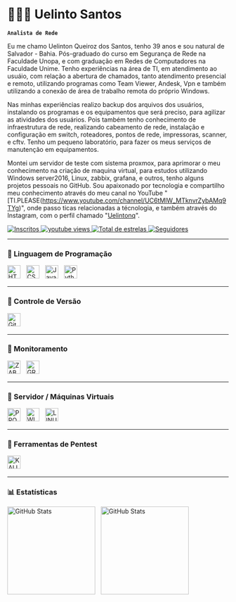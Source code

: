 # 👩🏻‍💻 Uelinto Santos

**`Analista de Rede`**

Eu me chamo Uelinton Queiroz dos Santos, tenho 39 anos e sou natural de Salvador - Bahia. Pós-graduado do curso em Segurança de Rede na Faculdade Unopa, e com graduação em Redes de Computadores na Faculdade Unime. Tenho experiências na área de TI, em atendimento ao usuáio, com relação a abertura de chamados, tanto atendimento presencial e remoto, utilizando programas como Team Viewer, Andesk, Vpn e também utilizando a conexão de área de trabalho remota do próprio Windows.

Nas minhas experiências realizo backup dos arquivos dos usuários, instalando os programas e os equipamentos que será preciso, para agilizar as atividades dos usuários. Pois também tenho conhecimento de infraestrutura de rede, realizando cabeamento de rede, instalação e configuração em switch, roteadores, pontos de rede, impressoras, scanner, e cftv. Tenho um pequeno laboratório, para fazer os meus serviços de manutenção em equipamentos.

Montei um servidor de teste com sistema proxmox, para aprimorar o meu conhecimento na criação de maquina virtual, para estudos utilizando Windows server2016, Linux, zabbix, grafana, e outros, tenho alguns projetos pessoais no GitHub. Sou apaixonado por tecnologia e compartilho meu conhecimento através do meu canal no YouTube "[TI.PLEASE(https://www.youtube.com/channel/UC6tMlW_MTknvrZybAMq9TYg)", onde passo ticas relacionadas a técnologia, e também através do Instagram, com o perfil chamado "[Uelintonq](https://www.instagram.com/uelintonq/)".

<p align="left">
    <a href="https://www.youtube.com/channel/UC6tMlW_MTknvrZybAMq9TYg">
        <img 
            alt="Inscritos" 
            title="Inscreva-se no meu canal" 
            src="https://custom-icon-badges.demolab.com/youtube/channel/subscribers/UC6tMlW_MTknvrZybAMq9TYg?color=%23E05D44&label=Inscreva-se&logo=video&logoColor=white&style=for-the-badge&labelColor=CE4630"
        />
    </a>
    <a href="https://www.youtube.com/channel/UC6tMlW_MTknvrZybAMq9TYg">
        <img 
            alt="youtube views" 
            title="Vizualizações no YouTube" 
            src="https://custom-icon-badges.demolab.com/youtube/channel/views/UC6tMlW_MTknvrZybAMq9TYg?color=%23E1AD0E&logo=eye&logoColor=white&style=for-the-badge&labelColor=C79600"
        />
    </a> 
    <a href="https://github.com/UelintonSantos?tab=repositories&sort=stargazers">
        <img 
            alt="Total de estrelas" 
            title="Total de estrelas GitHub" 
            src="https://custom-icon-badges.demolab.com/github/stars/UelintonSantos?color=55960c&style=for-the-badge&labelColor=488207&logo=star&label=estrelas"
        />
    </a>
    <a href="https://github.com/UelintonSantos?tab=followers">
        <img 
            alt="Seguidores" 
            title="Me siga no GitHub" 
            src="https://custom-icon-badges.demolab.com/github/followers/UelintonSantos?color=236ad3&labelColor=1155ba&style=for-the-badge&logo=github&label=Seguidores&logoColor=white"
        />
    </a>
</p>

---
### 🤖 Linguagem de Programação

<img 
    align="left" 
    alt="HTML"
    title="HTML" 
    width="30px" 
    style="padding-right: 10px;" 
    src="https://cdn.jsdelivr.net/gh/devicons/devicon@latest/icons/html5/html5-original.svg" 
/>
<img 
    align="left" 
    alt="CSS" 
    title="CSS"
    width="30px" 
    style="padding-right: 10px;" 
    src="https://cdn.jsdelivr.net/gh/devicons/devicon@latest/icons/css3/css3-original.svg" 
/>
<img 
    align="left" 
    alt="JavaScript" 
    title="JavaScript"
    width="30px" 
    style="padding-right: 10px;" 
    src="https://cdn.jsdelivr.net/gh/devicons/devicon@latest/icons/javascript/javascript-original.svg" 
/>
<img 
    align="left" 
    alt="Python" 
    title="Python"
    width="30px" 
    style="padding-right: 10px;" 
    src="https://cdn.jsdelivr.net/gh/devicons/devicon@latest/icons/python/python-original.svg" 
/>
<br/>
<br/>

---
### 🤖 Controle de Versão
<img
    align="left" 
    alt="Git" 
    title="Git"
    width="30px" 
    style="padding-right: 10px;" 
    src="https://cdn.jsdelivr.net/gh/devicons/devicon@latest/icons/git/git-original.svg" 
/>
<br/>
<br/>

---
### 🤖 Monitoramento

<img 
    align="left" 
    alt="ZABBIX"
    title="ZABBIX" 
    width="30px" 
    style="padding-right: 10px;" 
    src="https://api.devicons.dev.br/icon?icons=Zabbix&size=48&theme=dark&perline=30" 
/>
<img 
    align="left" 
    alt="GRAFANA"
    title="GRAFANA" 
    width="30px" 
    style="padding-right: 10px;" 
    src="https://cdn.jsdelivr.net/gh/devicons/devicon@latest/icons/grafana/grafana-original-wordmark.svg"
/>
<br/>
<br/>

---
### 🤖 Servidor / Máquinas Virtuais

<img 
    align="left" 
    alt="PROXMOX"
    title="PROXMOX" 
    width="30px" 
    style="padding-right: 10px;" 
    src="https://cdn.jsdelivr.net/gh/devicons/devicon@latest/icons/proxmox/proxmox-original-wordmark.svg"
/>
<img 
    align="left" 
    alt="WINDOWS SERVER2016"
    title="WINDOWS SERVER 2016" 
    width="30px" 
    style="padding-right: 10px;" 
    src="https://cdn.jsdelivr.net/gh/devicons/devicon@latest/icons/windows11/windows11-original.svg"
/>
<img 
    align="left" 
    alt="LINUX"
    title="LINUX" 
    width="30px" 
    style="padding-right: 10px;" 
    src="https://cdn.jsdelivr.net/gh/devicons/devicon@latest/icons/linux/linux-original.svg"
/>

<br/>
<br/>

---
### 🤖 Ferramentas de Pentest

<img 
    align="left" 
    alt="KALI LINUX"
    title="KALI LINUX" 
    width="30px" 
    style="padding-right: 10px;" 
    src="https://cdn.jsdelivr.net/gh/devicons/devicon@latest/icons/kalilinux/kalilinux-original.svg"
/> 

<br/>
<br/>

---
### 📊 Estatísticas

<p>
  <img 
    align="left" 
    alt="GitHub Stats" 
    height="200" 
    style="padding-right: 10px;" 
    src="https://github-readme-stats.vercel.app/api?username=UelintonSantos&show_icons=true&theme=tokyonight&include_all_commits=true&locale=pt-br" 
  />

<img 
      align="left" 
      alt="GitHub Stats" 
      height="200"
      style="padding-right: 10px;" 
      src="https://github-readme-stats.vercel.app/api/top-langs/?username=UelintonSantos&theme=tokyonight&layout=compact&custom_title=Tecnologias&langs_count=7" 
  />

</p>

